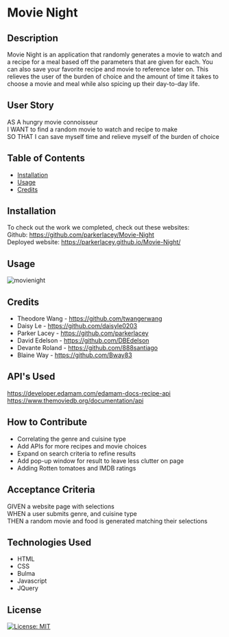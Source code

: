 # Movie Night

## Description

Movie Night is an application that randomly generates a movie to watch and a recipe for a meal based off the parameters that are given for each. You can also save your favorite recipe and movie to reference later on. This relieves the user of the burden of choice and the amount of time it takes to choose a movie and meal while also spicing up their day-to-day life. 

## User Story

AS A hungry movie connoisseur <br>
I WANT to find a random movie to watch and recipe to make <br>
SO THAT I can save myself time and relieve myself of the burden of choice

## Table of Contents 

- [Installation](#installation)
- [Usage](#usage)
- [Credits](#credits)

## Installation

To check out the work we completed, check out these websites: <br>
Github: https://github.com/parkerlacey/Movie-Night <br>
Deployed website: https://parkerlacey.github.io/Movie-Night/

## Usage

![movienight](assets/movienight3.gif) 

## Credits

* Theodore Wang - https://github.com/twangerwang
* Daisy Le - https://github.com/daisyle0203
* Parker Lacey - https://github.com/parkerlacey
* David Edelson - https://github.com/DBEdelson
* Devante Roland - https://github.com/888santiago
* Blaine Way - https://github.com/Bway83

## API's Used

https://developer.edamam.com/edamam-docs-recipe-api <br>
https://www.themoviedb.org/documentation/api

## How to Contribute

- Correlating the genre and cuisine type <br>
- Add APIs for more recipes and movie choices <br>
- Expand on search criteria to refine results <br>
- Add pop-up window for result to leave less clutter on page <br>
- Adding Rotten tomatoes and IMDB ratings <br>

## Acceptance Criteria

GIVEN a website page with selections <br>
WHEN  a user submits genre, and cuisine type <br>
THEN  a random movie and food is generated matching their selections


## Technologies Used
* HTML
* CSS
* Bulma
* Javascript
* JQuery

## License
[![License: MIT](https://img.shields.io/badge/License-MIT-yellow.svg)](https://opensource.org/licenses/MIT)
 
